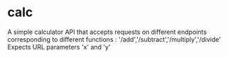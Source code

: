 # calc

A simple calculator API that accepts requests on different endpoints corresponding to different functions : '/add','/subtract','/multiply','/divide'
Expects URL parameters 'x' and 'y'
